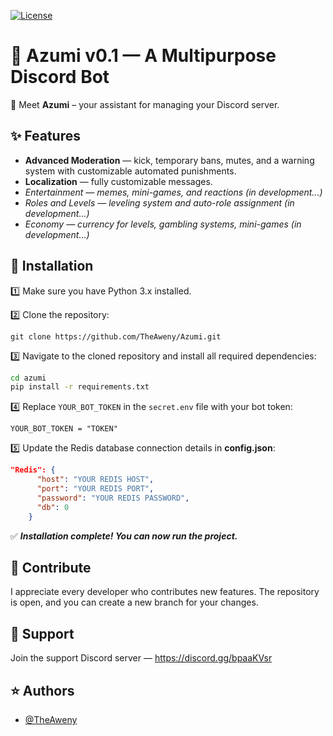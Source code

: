 [![License](https://img.shields.io/badge/License-Apache_2.0-blue.svg)](https://opensource.org/licenses/Apache-2.0)  
# 🎀 Azumi v0.1 — A Multipurpose Discord Bot  

👋 Meet **Azumi** – your assistant for managing your Discord server.  

## ✨ Features  

- **Advanced Moderation** — kick, temporary bans, mutes, and a warning system with customizable automated punishments.  
- **Localization** — fully customizable messages.  
- *Entertainment — memes, mini-games, and reactions (in development...)*  
- *Roles and Levels — leveling system and auto-role assignment (in development...)*  
- *Economy — currency for levels, gambling systems, mini-games (in development...)*  

## 🔧 Installation  

1️⃣ Make sure you have Python 3.x installed.  

2️⃣ Clone the repository:  
```git
git clone https://github.com/TheAweny/Azumi.git
```  

3️⃣ Navigate to the cloned repository and install all required dependencies:  
```bash
cd azumi
pip install -r requirements.txt
```  

4️⃣ Replace `YOUR_BOT_TOKEN` in the `secret.env` file with your bot token:  
```
YOUR_BOT_TOKEN = "TOKEN"
```  

5️⃣ Update the Redis database connection details in **config.json**:  
```json
"Redis": {
      "host": "YOUR REDIS HOST",
      "port": "YOUR REDIS PORT",
      "password": "YOUR REDIS PASSWORD",
      "db": 0
    }
```  

✅ ***Installation complete! You can now run the project.***  

## 💝 Contribute  

I appreciate every developer who contributes new features. The repository is open, and you can create a new branch for your changes.  

## 💌 Support  

Join the support Discord server — https://discord.gg/bpaaKVsr  

## ⭐ Authors  

- [@TheAweny](https://www.github.com/TheAweny)  

